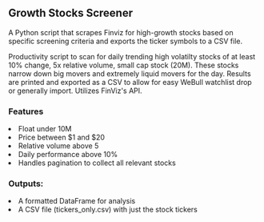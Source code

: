 <h2>Growth Stocks Screener</h2>
A Python script that scrapes Finviz for high-growth stocks based on specific screening criteria and exports the ticker symbols to a CSV file.

Productivity script to scan for daily trending high volatilty stocks of at least 10% change, 5x relative volume, small cap stock (20M). These stocks narrow down big movers and extremely liquid movers for the day. Results are printed and exported as a CSV to allow for easy WeBull watchlist drop or generally import. Utilizes FinViz's API.

<h3>Features</h3>
<li>Float under 10M</li>
<li>Price between $1 and $20</li>
<li>Relative volume above 5</li>
<li>Daily performance above 10%</li>
<li>Handles pagination to collect all relevant stocks</li>

<h3>Outputs:</h3>
<li>A formatted DataFrame for analysis</li>
<li>A CSV file (tickers_only.csv) with just the stock tickers</li>
